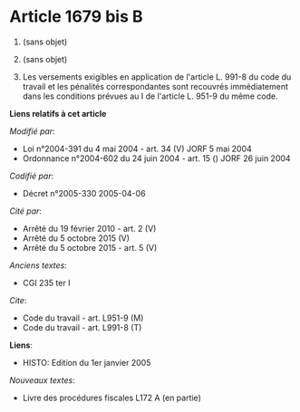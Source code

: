 # Article 1679 bis B

1. (sans objet)

2. (sans objet)

3. Les versements exigibles en application de l'article L. 991-8 du code du travail et les pénalités correspondantes sont
recouvrés immédiatement dans les conditions prévues au I de l'article L. 951-9 du même code.

**Liens relatifs à cet article**

_Modifié par_:

  - Loi n°2004-391 du 4 mai 2004 - art. 34 (V) JORF 5 mai 2004
  - Ordonnance n°2004-602 du 24 juin 2004 - art. 15 () JORF 26 juin 2004

_Codifié par_:

  - Décret n°2005-330 2005-04-06

_Cité par_:

  - Arrêté du 19 février 2010 - art. 2 (V)
  - Arrêté du 5 octobre 2015 (V)
  - Arrêté du 5 octobre 2015 - art. 5 (V)

_Anciens textes_:

  - CGI 235 ter I

_Cite_:

  - Code du travail - art. L951-9 (M)
  - Code du travail - art. L991-8 (T)

**Liens**:

  - HISTO: Edition du 1er janvier 2005

_Nouveaux textes_:

  - Livre des procédures fiscales L172 A (en partie)
